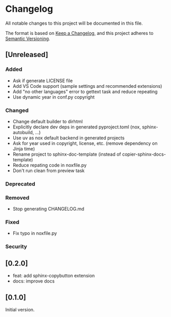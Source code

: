 # Changelog

All notable changes to this project will be documented in this file.

The format is based on [Keep a Changelog](https://keepachangelog.com/en/1.1.0/),
and this project adheres to [Semantic Versioning](https://semver.org/spec/v2.0.0.html).

## [Unreleased]

### Added

- Ask if generate LICENSE file
- Add VS Code support (sample settings and recommended extensions)
- Add "no other languages" error to gettext task and reduce repeating
- Use dynamic year in conf.py copyright

### Changed

- Change default builder to dirhtml
- Explicitly declare dev deps in generated pyproject.toml (nox, sphinx-autobuild, ...)
- Use uv as nox default backend in generated projects
- Ask for year used in copyright, license, etc. (remove dependency on Jinja time)
- Rename project to sphinx-doc-template (instead of copier-sphinx-docs-template)
- Reduce repating code in noxfile.py
- Don't run clean from preview task

### Deprecated

### Removed

- Stop generating CHANGELOG.md

### Fixed

- Fix typo in noxfile.py

### Security

## [0.2.0]

- feat: add sphinx-copybutton extension
- docs: improve docs

## [0.1.0]

Initial version.
